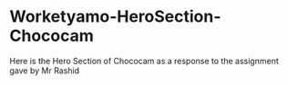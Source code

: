 # Worketyamo-HeroSection-Chococam
Here is the Hero Section of Chococam as a response to the assignment gave by Mr Rashid
